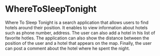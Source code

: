 WhereToSleepTonight
===================

Where To Sleep Tonight is a search application that allows users to find hotels around their position.
It enables to view information about hotels such as phone number, address.
The user can also add a hotel in his list of favorite hotles. 
The application can also show the distance between the position of the user and a hotel that appears on the map.
 Finally, the user can post a comment about the hotel where he spent the night.
